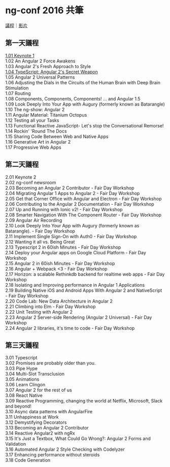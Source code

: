 # ng-conf 2016 共筆

[議程](https://www.ng-conf.org/#/schedule)｜[影片](https://www.youtube.com/playlist?list=PLOETEcp3DkCq788xapkP_OU-78jhTf68j)


## 第一天議程
[1.01 Keynote 1](./101_Keynote-1.md)  
1.02 An Angular 2 Force Awakens  
1.03 Angular 2's Fresh Approach to Style  
[1.04 TypeScript: Angular 2's Secret Weapon](./104_TypeScript-Angular2-Secret-Weapon.md)  
1.05 Angular 2 Universal Patterns  
1.06 Adjusting the Dials in the Circuits of the Human Brain with Deep Brain Stimulation  
1.07 Routing  
1.08 Components, Components, Components! ... and Angular 1.5  
1.09 Look Deeply Into Your App with Augury (formerly known as Batarangle)  
1.10 The ng-show: Angular 2  
1.11 Angular Material: Titanium Octopus  
1.12 Testing all your Tasks  
1.13 Functional Reactive JavaScript- Let's stop the Conversational Remorse!  
1.14 Rockin' 'Round The Docs  
1.15 Sharing Code Between Web and Native Apps  
1.16 Generative Art in Angular 2  
1.17 Progressive Web Apps


## 第二天議程

2.01 Keynote 2  
2.02 ng-conf newsroom  
2.03 Becoming an Angular 2 Contributor - Fair Day Workshop  
2.04 Migrating Angular 1 Apps to Angular 2 - Fair Day Workshop  
2.05 Get that Corner Office with Angular and Electron - Fair Day Workshop  
2.06 Contributing to the Angular 2 Documentation - Fair Day Workshop  
2.07 Up and Running with Ionic v2! - Fair Day Workshop  
2.08 Smarter Navigation With The Component Router - Fair Day Workshop  
2.09 Angular Air Recording  
2.10 Look Deeply Into Your App with Augury (formerly known as Batarangle). - Fair Day Workshop  
2.11 Implement Single Sign-On with Auth0 - Fair Day Workshop  
2.12 Wanting it all vs. Being Great  
2.13 Typescript 2 in 60ish Minutes - Fair Day Workshop  
2.14 Deploy your Angular apps on Google Cloud Platform - Fair Day Workshop  
2.15 Angular 2 in 60ish Minutes - Fair Day Workshop  
2.16 Angular + Webpack <3 - Fair Day Workshop  
2.17 Horizon: a scalable Rethinkdb backend for realtime web apps - Fair Day Workshop  
2.18 Isolating and Improving performance in Angular 1 Applications  
2.19 Building Native iOS and Android Apps With Angular 2 and NativeScript - Fair Day Workshop  
2.20 Code Lab: New Data Architecture in Angular 2  
2.21 Climbing into Elm - Fair Day Workshop  
2.22 Unit Testing with Angular 2  
2.23 Angular 2 Server-side Rendering (Angular 2 Universal) - Fair Day Workshop  
2.24 Angular 2 libraries, it's time to code - Fair Day Workshop  


## 第三天議程

3.01 Typescript  
3.02 Promises are probably older than you.  
3.03 Pipe Hype  
3.04 Multi-Slot Transclusion  
3.05 Animations  
3.06 Learn Clingon  
3.07 Angular 2 for the rest of us  
3.08 React Native  
3.09 Reactive Programming, changing the world at Netflix, Microsoft, Slack and beyond!  
3.10 Async data patterns with AngularFire  
3.11 Unhappiness at Work  
3.12 Demystifying Decorators  
3.13 Becoming an Angular 2 Contributor  
3.14 Reactive Angular2 with ngRx  
3.15 It's Just a Textbox, What Could Go Wrong?: Angular 2 Forms and Validation  
3.16 Automated Angular 2 Style Checking with Codelyzer  
3.17 Enhancing performance without steroids  
3.18 Code Generation  
